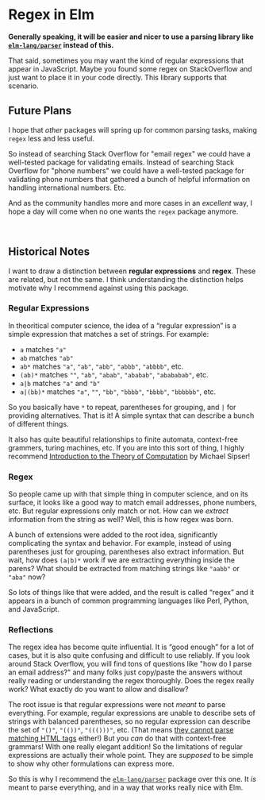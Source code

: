 # Regex in Elm

**Generally speaking, it will be easier and nicer to use a parsing library like [`elm-lang/parser`][elm] instead of this.**

[elm]: http://package.elm-lang.org/packages/elm-lang/parser/latest

That said, sometimes you may want the kind of regular expressions that appear in JavaScript. Maybe you found some regex on StackOverflow and just want to place it in your code directly. This library supports that scenario.



## Future Plans

I hope that _other_ packages will spring up for common parsing tasks, making `regex` less and less useful.

So instead of searching Stack Overflow for "email regex" we could have a well-tested package for validating emails. Instead of searching Stack Overflow for "phone numbers" we could have a well-tested package for validating phone numbers that gathered a bunch of helpful information on handling international numbers. Etc.

And as the community handles more and more cases in an _excellent_ way, I hope a day will come when no one wants the `regex` package anymore.


<br>


## Historical Notes

I want to draw a distinction between **regular expressions** and **regex**. These are related, but not the same. I think understanding the distinction helps motivate why I recommend against using this package.


### Regular Expressions

In theoritical computer science, the idea of a “regular expression” is a simple expression that matches a set of strings. For example:

- `a` matches  `"a"`
- `ab` matches  `"ab"`
- `ab*` matches  `"a"`, `"ab"`, `"abb"`, `"abbb"`, `"abbbb"`, etc.
- `(ab)*` matches  `""`, `"ab"`, `"abab"`, `"ababab"`, `"abababab"`, etc.
- `a|b` matches `"a"` and `"b"`
- `a|(bb)*` matches `"a"`, `""`, `"bb"`, `"bbbb"`, `"bbbb"`, `"bbbbbb"`, etc.

So you basically have `*` to repeat, parentheses for grouping, and `|` for providing alternatives. That is it! A simple syntax that can describe a bunch of different things.

It also has quite beautiful relationships to finite automata, context-free grammers, turing machines, etc. If you are into this sort of thing, I highly recommend [Introduction to the Theory of Computation](https://math.mit.edu/~sipser/book.html) by Michael Sipser!


### Regex

So people came up with that simple thing in computer science, and on its surface, it looks like a good way to match email addresses, phone numbers, etc. But regular expressions only match or not. How can we _extract_ information from the string as well? Well, this is how regex was born.

A bunch of extensions were added to the root idea, significantly complicating the syntax and behavior. For example, instead of using parentheses just for grouping, parentheses also extract information. But wait, how does `(a|b)*` work if we are extracting everything inside the parens? What should be extracted from matching strings like `"aabb"` or `"aba"` now?

So lots of things like that were added, and the result is called “regex” and it appears in a bunch of common programming languages like Perl, Python, and JavaScript.


### Reflections

The regex idea has become quite influential. It is “good enough” for a lot of cases, but it is also quite confusing and difficult to use reliably. If you look around Stack Overflow, you will find tons of questions like "how do I parse an email address?" and many folks just copy/paste the answers without really reading or understanding the regex thoroughly. Does the regex really work? What exactly do you want to allow and disallow?

The root issue is that regular expressions were not _meant_ to parse everything. For example, regular expressions are unable to describe sets of strings with balanced parentheses, so no regular expression can describe the set of `"()"`, `"(())"`, `"((()))"`, etc. (That means [they cannot parse matching HTML tags](https://stackoverflow.com/a/1732454) either!) But you _can_ do that with context-free grammars! With one really elegant addition! So the limitations of regular expressions are actually their whole point. They are _supposed_ to be simple to show why other formulations can express more.

So this is why I recommend the [`elm-lang/parser`][elm] package over this one. It _is_ meant to parse everything, and in a way that works really nice with Elm.
